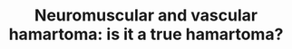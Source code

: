 ---
layout: page
title: " Neuromuscular and vascular hamartoma: is it a true hamartoma?"
breadcrumb: true
categories:
    - publication
## publication related information
pub:
    authors: " Bing Ren,  Wenqing Cao"
    journal: " Journal of clinical pathology"
    date: 2014-03
    doi:  10.1136/jclinpath-2013-201913
    volume:  67
    pages:  284--287
    number:  3
---